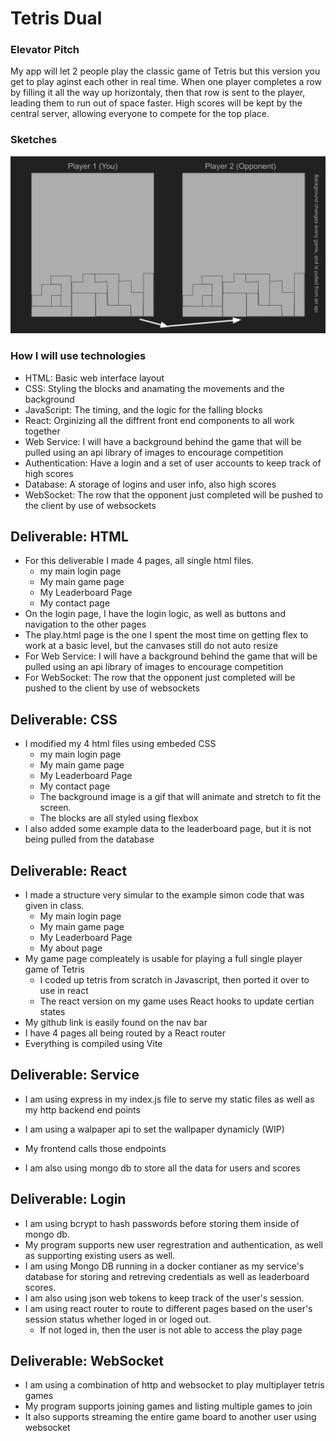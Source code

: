 # Tetris Dual

### Elevator Pitch

My app will let 2 people play the classic game of Tetris but this version you get to play aginst each other in real time. When one player completes a row by filling it all the way up horizontaly, then that row is sent to the player, leading them to run out of space faster. High scores will be kept by the central server, allowing everyone to compete for the top place.

### Sketches

!["this is my svg sketch"](assets/TetrisDualSketch.svg)
<!-- !["this is my png sketch"](assets/TetrisDualSketch.png) -->

### How I will use technologies

* HTML: Basic web interface layout
* CSS: Styling the blocks and anamating the movements and the background
* JavaScript: The timing, and the logic for the falling blocks
* React: Orginizing all the diffrent front end components to all work together
* Web Service: I will have a background behind the game that will be pulled using an api library of images to encourage competition
* Authentication: Have a login and a set of user accounts to keep track of high scores
* Database: A storage of logins and user info, also high scores
* WebSocket: The row that the opponent just completed will be pushed to the client by use of websockets

## Deliverable: HTML

* For this deliverable I made 4 pages, all single html files.
    * my main login page
    * My main game page
    * My Leaderboard Page
    * My contact page
* On the login page, I have the login logic, as well as buttons and navigation to the other pages
* The play.html page is the one I spent the most time on getting flex to work at a basic level, but the canvases still do not auto resize
* For Web Service: I will have a background behind the game that will be pulled using an api library of images to encourage competition
* For WebSocket: The row that the opponent just completed will be pushed to the client by use of websockets

## Deliverable: CSS

* I modified my 4 html files using embeded CSS
    * my main login page
    * My main game page
    * My Leaderboard Page
    * My contact page
    * The background image is a gif that will animate and stretch to fit the screen.
    * The blocks are all styled using flexbox
* I also added some example data to the leaderboard page, but it is not being pulled from the database

## Deliverable: React

* I made a structure very simular to the example simon code that was given in class.
    * My main login page
    * My main game page
    * My Leaderboard Page
    * My about page
* My game page compleately is usable for playing a full single player game of Tetris
    * I coded up tetris from scratch in Javascript, then ported it over to use in react
    * The react version on my game uses React hooks to update certian states
* My github link is easily found on the nav bar
* I have 4 pages all being routed by a React router
* Everything is compiled using Vite

## Deliverable: Service

* I am using express in my index.js file to serve my static files as well as my http backend end points

* I am using a walpaper api to set the wallpaper dynamicly (WIP)
* My frontend calls those endpoints
* I am also using mongo db to store all the data for users and scores

## Deliverable: Login


* I am using bcrypt to hash passwords before storing them inside of mongo db.
* My program supports new user regrestration and authentication, as well as supporting existing users as well.
* I am using Mongo DB running in a docker contianer as my service's database for storing and retreving credentials as well as leaderboard scores.
* I am also using json web tokens to keep track of the user's session.
* I am using react router to route to different pages based on the user's session status whether loged in or loged out. 
    * If not loged in, then the user is not able to access the play page

## Deliverable: WebSocket

* I am using a combination of http and websocket to play multiplayer tetris games
* My program supports joining games and listing multiple games to join
* It also supports streaming the entire game board to another user using websocket